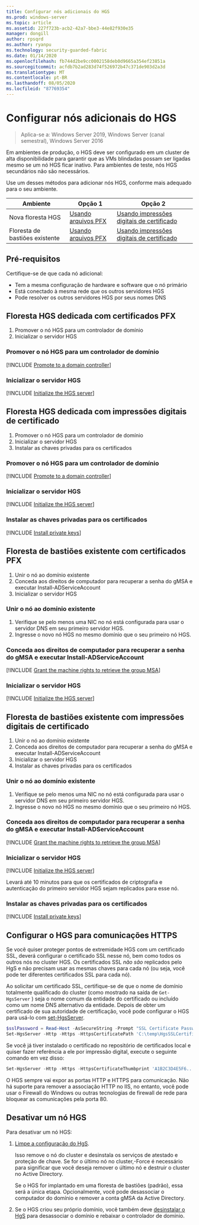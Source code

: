 ```yaml
---
title: Configurar nós adicionais do HGS
ms.prod: windows-server
ms.topic: article
ms.assetid: 227f723b-acb2-42a7-bbe3-44e82f930e35
manager: dongill
author: rpsqrd
ms.author: ryanpu
ms.technology: security-guarded-fabric
ms.date: 01/14/2020
ms.openlocfilehash: fb744d2be9cc0002158deb0d9665a354ef23851a
ms.sourcegitcommit: acfdb7b2ad283d74f526972b47c371de903d2a3d
ms.translationtype: MT
ms.contentlocale: pt-BR
ms.lasthandoff: 08/05/2020
ms.locfileid: "87769354"
---
```

# <a name="configure-additional-hgs-nodes"></a>Configurar nós adicionais do HGS

>Aplica-se a: Windows Server 2019, Windows Server (canal semestral), Windows Server 2016

Em ambientes de produção, o HGS deve ser configurado em um cluster de alta disponibilidade para garantir que as VMs blindadas possam ser ligadas mesmo se um nó HGS ficar inativo. Para ambientes de teste, nós HGS secundários não são necessários.

Use um desses métodos para adicionar nós HGS, conforme mais adequado para o seu ambiente.

| Ambiente | Opção 1 | Opção 2 |
|--|--|--|
| Nova floresta HGS | [Usando arquivos PFX](#dedicated-hgs-forest-with-pfx-certificates) | [Usando impressões digitais de certificado](#dedicated-hgs-forest-with-certificate-thumbprints) |
| Floresta de bastiões existente | [Usando arquivos PFX](#existing-bastion-forest-with-pfx-certificates) | [Usando impressões digitais de certificado](#existing-bastion-forest-with-certificate-thumbprints) |

## <a name="prerequisites"></a>Pré-requisitos

Certifique-se de que cada nó adicional:
- Tem a mesma configuração de hardware e software que o nó primário
- Está conectado à mesma rede que os outros servidores HGS
- Pode resolver os outros servidores HGS por seus nomes DNS

## <a name="dedicated-hgs-forest-with-pfx-certificates"></a>Floresta HGS dedicada com certificados PFX

1. Promover o nó HGS para um controlador de domínio
2. Inicializar o servidor HGS

### <a name="promote-the-hgs-node-to-a-domain-controller"></a>Promover o nó HGS para um controlador de domínio

[!INCLUDE [Promote to a domain controller](../../../includes/guarded-fabric-promote-domain-controller.md)]

### <a name="initialize-the-hgs-server"></a>Inicializar o servidor HGS

[!INCLUDE [Initialize the HGS server](../../../includes/guarded-fabric-initialize-hgs-on-the-node.md)]

## <a name="dedicated-hgs-forest-with-certificate-thumbprints"></a>Floresta HGS dedicada com impressões digitais de certificado

1. Promover o nó HGS para um controlador de domínio
2. Inicializar o servidor HGS
3. Instalar as chaves privadas para os certificados

### <a name="promote-the-hgs-node-to-a-domain-controller"></a>Promover o nó HGS para um controlador de domínio

[!INCLUDE [Promote to a domain controller](../../../includes/guarded-fabric-promote-domain-controller.md)]

### <a name="initialize-the-hgs-server"></a>Inicializar o servidor HGS

[!INCLUDE [Initialize the HGS server](../../../includes/guarded-fabric-initialize-hgs-on-the-node.md)]

### <a name="install-the-private-keys-for-the-certificates"></a>Instalar as chaves privadas para os certificados

[!INCLUDE [Install private keys](../../../includes/guarded-fabric-install-private-keys.md)]

## <a name="existing-bastion-forest-with-pfx-certificates"></a>Floresta de bastiões existente com certificados PFX

1. Unir o nó ao domínio existente
2. Conceda aos direitos de computador para recuperar a senha do gMSA e executar Install-ADServiceAccount
3. Inicializar o servidor HGS

### <a name="join-the-node-to-the-existing-domain"></a>Unir o nó ao domínio existente

1. Verifique se pelo menos uma NIC no nó está configurada para usar o servidor DNS em seu primeiro servidor HGS.
2. Ingresse o novo nó HGS no mesmo domínio que o seu primeiro nó HGS.

### <a name="grant-the-machine-rights-to-retrieve-gmsa-password-and-run-install-adserviceaccount"></a>Conceda aos direitos de computador para recuperar a senha do gMSA e executar Install-ADServiceAccount

[!INCLUDE [Grant the machine rights to retrieve the group MSA](../../../includes/guarded-fabric-grant-machine-rights-to-retrieve-gmsa.md)]

### <a name="initialize-the-hgs-server"></a>Inicializar o servidor HGS

[!INCLUDE [Initialize the HGS server](../../../includes/guarded-fabric-initialize-hgs-on-the-node.md)]

## <a name="existing-bastion-forest-with-certificate-thumbprints"></a>Floresta de bastiões existente com impressões digitais de certificado

1. Unir o nó ao domínio existente
2. Conceda aos direitos de computador para recuperar a senha do gMSA e executar Install-ADServiceAccount
3. Inicializar o servidor HGS
4. Instalar as chaves privadas para os certificados

### <a name="join-the-node-to-the-existing-domain"></a>Unir o nó ao domínio existente

1. Verifique se pelo menos uma NIC no nó está configurada para usar o servidor DNS em seu primeiro servidor HGS.
2. Ingresse o novo nó HGS no mesmo domínio que o seu primeiro nó HGS.

### <a name="grant-the-machine-rights-to-retrieve-gmsa-password-and-run-install-adserviceaccount"></a>Conceda aos direitos de computador para recuperar a senha do gMSA e executar Install-ADServiceAccount

[!INCLUDE [Grant the machine rights to retrieve the group MSA](../../../includes/guarded-fabric-grant-machine-rights-to-retrieve-gmsa.md)]

### <a name="initialize-the-hgs-server"></a>Inicializar o servidor HGS

[!INCLUDE [Initialize the HGS server](../../../includes/guarded-fabric-initialize-hgs-on-the-node.md)]

Levará até 10 minutos para que os certificados de criptografia e autenticação do primeiro servidor HGS sejam replicados para esse nó.

### <a name="install-the-private-keys-for-the-certificates"></a>Instalar as chaves privadas para os certificados

[!INCLUDE [Install private keys](../../../includes/guarded-fabric-install-private-keys.md)]

## <a name="configure-hgs-for-https-communications"></a>Configurar o HGS para comunicações HTTPS

Se você quiser proteger pontos de extremidade HGS com um certificado SSL, deverá configurar o certificado SSL nesse nó, bem como todos os outros nós no cluster HGS.
Os certificados SSL *não são* replicados pelo HgS e não precisam usar as mesmas chaves para cada nó (ou seja, você pode ter diferentes certificados SSL para cada nó).

Ao solicitar um certificado SSL, certifique-se de que o nome de domínio totalmente qualificado do cluster (como mostrado na saída de `Get-HgsServer` ) seja o nome comum da entidade do certificado ou incluído como um nome DNS alternativo da entidade.
Depois de obter um certificado de sua autoridade de certificação, você pode configurar o HGS para usá-lo com [set-HgsServer](https://technet.microsoft.com/itpro/powershell/windows/hgsserver/set-hgsserver).

```powershell
$sslPassword = Read-Host -AsSecureString -Prompt "SSL Certificate Password"
Set-HgsServer -Http -Https -HttpsCertificatePath 'C:\temp\HgsSSLCertificate.pfx' -HttpsCertificatePassword $sslPassword
```

Se você já tiver instalado o certificado no repositório de certificados local e quiser fazer referência a ele por impressão digital, execute o seguinte comando em vez disso:

```powershell
Set-HgsServer -Http -Https -HttpsCertificateThumbprint 'A1B2C3D4E5F6...'
```

O HGS sempre vai expor as portas HTTP e HTTPS para comunicação.
Não há suporte para remover a associação HTTP no IIS, no entanto, você pode usar o Firewall do Windows ou outras tecnologias de firewall de rede para bloquear as comunicações pela porta 80.

## <a name="decommission-an-hgs-node"></a>Desativar um nó HGS

Para desativar um nó HGS:

1. [Limpe a configuração do HgS](guarded-fabric-manage-hgs.md#clearing-the-hgs-configuration).

   Isso remove o nó do cluster e desinstala os serviços de atestado e proteção de chave.
   Se for o último nó no cluster,-Force é necessário para significar que você deseja remover o último nó e destruir o cluster no Active Directory.

   Se o HGS for implantado em uma floresta de bastiões (padrão), essa será a única etapa.
   Opcionalmente, você pode desassociar o computador do domínio e remover a conta gMSA da Active Directory.

2. Se o HGS criou seu próprio domínio, você também deve [desinstalar o HgS](guarded-fabric-manage-hgs.md#clearing-the-hgs-configuration) para desassociar o domínio e rebaixar o controlador de domínio.
